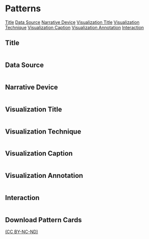 # Patterns


<p><a href="#ttl-color">Title</a> <a href="#dataSrc-color">Data Source</a> <a href="#narrDvc-color">Narrative Device</a> <a href="#visTtl-color">Visualization Title</a> <a href="#visTech-color">Visualization Technique</a> <a href="#visCap-color">Visualization Caption</a> <a href="#visAnno-color">Visualization Annotation</a> <a href="#inter-color">Interaction</a></p>

  
<h2 class='secTitleBanner' id='ttl-color'>Title</h2>

<table id="ttl" class="designpatterns">
</table>


<h2 class='secTitleBanner' id='dataSrc-color'>Data Source</h2>

<table id="dataSource" class="designpatterns">
</table>

<h2 class='secTitleBanner' id='narrDvc-color'>Narrative Device</h2>

<table id="narrativeDevice" class="designpatterns">
</table>


<h2 class='secTitleBanner' id='visTtl-color'>Visualization Title</h2>

<table id="visTitle" class="designpatterns">
</table>



<h2 class='secTitleBanner' id='visTech-color'>Visualization Technique</h2>

<table id="visTech" class="designpatterns">
</table>



<h2 class='secTitleBanner' id='visCap-color'>Visualization Caption</h2>

<table id="visCaption" class="designpatterns">
</table>


<h2 class='secTitleBanner' id='visAnno-color'>Visualization Annotation</h2>

<table id="visAnnotation" class="designpatterns">
</table>



<h2 class='secTitleBanner' id='inter-color'>Interaction</h2>

<table id="inter" class="designpatterns">
</table>


## Download Pattern Cards

[(CC BY-NC-ND)](https://creativecommons.org/licenses/by-nc-nd/4.0/)

